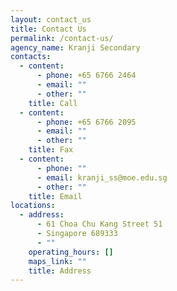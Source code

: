 ```yaml
---
layout: contact_us
title: Contact Us
permalink: /contact-us/
agency_name: Kranji Secondary
contacts:
  - content:
      - phone: +65 6766 2464
      - email: ""
      - other: ""
    title: Call
  - content:
      - phone: +65 6766 2095
      - email: ""
      - other: ""
    title: Fax
  - content:
      - phone: ""
      - email: kranji_ss@moe.edu.sg
      - other: ""
    title: Email
locations:
  - address:
      - 61 Choa Chu Kang Street 51
      - Singapore 689333
      - ""
    operating_hours: []
    maps_link: ""
    title: Address
---
```

